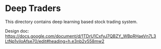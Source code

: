 # Deep Traders

This directory contains deep learning based stock trading system.

Design doc: https://docs.google.com/document/d/1TDrU1CxfyJ7QBZY_WBpRHaeVn7L3LtNp1viIoAfse70/edit#heading=h.e3nb2v558mw2
